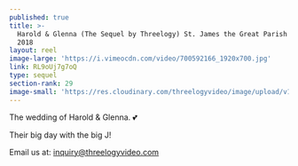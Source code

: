 ```yaml
---
published: true
title: >-
  Harold & Glenna (The Sequel by Threelogy) St. James the Great Parish - October
  2018
layout: reel
image-large: 'https://i.vimeocdn.com/video/700592166_1920x700.jpg'
link: RL9oUj7g7oQ
type: sequel
section-rank: 29
image-small: 'https://res.cloudinary.com/threelogyvideo/image/upload/v1539076752/Harold.jpg'
---
```

The wedding of Harold & Glenna. 💕 

Their big day with the big J! 

Email us at: inquiry@threelogyvideo.com